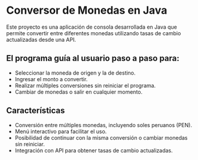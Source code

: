 # Conversor de Monedas en Java
Este proyecto es una aplicación de consola desarrollada en Java que permite convertir entre diferentes monedas utilizando tasas de cambio actualizadas desde una API.

## El programa guía al usuario paso a paso para:

- Seleccionar la moneda de origen y la de destino.
- Ingresar el monto a convertir.
- Realizar múltiples conversiones sin reiniciar el programa.
- Cambiar de monedas o salir en cualquier momento.

## Características

- Conversión entre múltiples monedas, incluyendo soles peruanos (PEN).
- Menú interactivo para facilitar el uso.
- Posibilidad de continuar con la misma conversión o cambiar monedas sin reiniciar.
- Integración con API para obtener tasas de cambio actualizadas.
